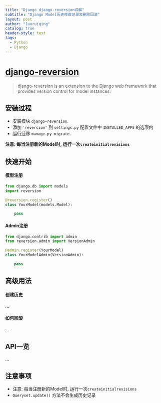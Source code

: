 ```yaml
---
title: "Django django-reversion详解"
subtitle: "Django Model历史修改记录及删除回滚"
layout: post
author: "luoruiqing"
catalog: true
header-style: text
tags:
  - Python
  - Django
---
```


# [django-reversion](https://django-reversion.readthedocs.io/)

> django-reversion is an extension to the Django web framework that provides version control for model instances.


## 安装过程

- 安装模块 `django-reversion`.
- 添加 `'reversion'` 到 `settings.py` 配置文件中 `INSTALLED_APPS` 的选项内
- 运行迁移 `manage.py migrate`.


**注意: 每当注册新的Model时, 运行一次`createinitialrevisions`**


## 快速开始

#### 模型注册

```python
from django.db import models
import reversion

@reversion.register()
class YourModel(models.Model):

    pass
```

#### Admin注册

```python
from django.contrib import admin
from reversion.admin import VersionAdmin

@admin.register(YourModel)
class YourModelAdmin(VersionAdmin):

    pass
```

## 高级用法

#### 创建历史

...

#### 如何回滚

...

## API一览

...

## 注意事项

- 注意: 每当注册新的Model时, 运行一次`createinitialrevisions`
- `Queryset.update()` 方法不会生成历史记录